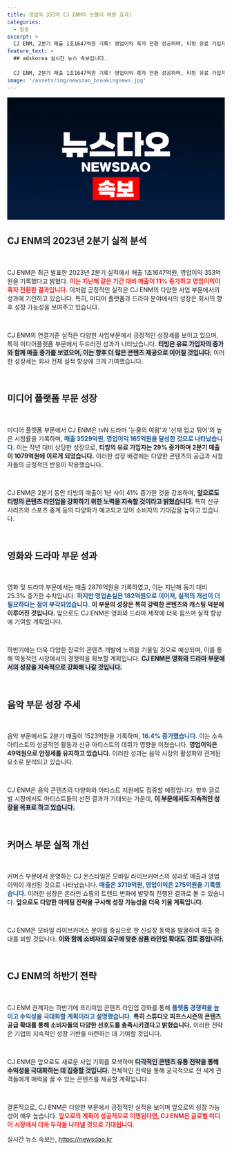 ```yaml
---
title: 영업익 353억 CJ ENM의 눈물의 여왕 효과!
categories:
  - 방송
excerpt: >
  CJ ENM, 2분기 매출 1조1647억원 기록! 영업이익 흑자 전환 성공하며, 티빙 유료 가입자 29% 증가. 하반기 프리미엄 콘텐츠로 승부수 던진다! 클릭해서 더 알아보세요!
feature_text: >
  ## adskorea 실시간 뉴스 속보입니다.

  CJ ENM, 2분기 매출 1조1647억원 기록! 영업이익 흑자 전환 성공하며, 티빙 유료 가입자 29% 증가. 하반기 프리미엄 콘텐츠로 승부수 던진다! 클릭해서 더 알아보세요!
image: '/assets/img/newsdao_breakingnews.jpg'
---
```


<p><img src="/assets/img/newsdao_breakingnews.jpg" alt="adskorea 속보" /></p>

<h2 data-ke-size="size26">CJ ENM의 2023년 2분기 실적 분석</h2>

<p data-ke-size="size16">&nbsp;</p>

<p>CJ ENM은 최근 발표한 2023년 2분기 실적에서 매출 1조1647억원, 영업이익 353억원을 기록했다고 밝혔다. <b><span style="color: #ee2323;">이는 지난해 같은 기간 대비 매출이 11% 증가하고 영업이익이 흑자 전환한 결과입니다.</span></b> 이처럼 긍정적인 실적은 CJ ENM의 다양한 사업 부문에서의 성과에 기인하고 있습니다. 특히, 미디어 플랫폼과 드라마 분야에서의 성장은 회사의 향후 성장 가능성을 보여주고 있습니다.</p>

<p data-ke-size="size16">&nbsp;</p>

<p>CJ ENM의 연결기준 실적은 다양한 사업부문에서 긍정적인 성장세를 보이고 있으며, 특히 미디어플랫폼 부문에서 두드러진 성과가 나타났습니다. <b><span style="background-color: #21538527;">티빙은 유료 가입자의 증가와 함께 매출 증가를 보였으며, 이는 향후 더 많은 콘텐츠 제공으로 이어질 것입니다.</span></b> 이러한 성장세는 회사 전체 실적 향상에 크게 기여했습니다.</p>

<p data-ke-size="size16">&nbsp;</p>

<h2 data-ke-size="size26">미디어 플랫폼 부문 성장</h2>

<p data-ke-size="size16">&nbsp;</p>

<p>미디어 플랫폼 부문에서 CJ ENM은 tvN 드라마 '눈물의 여왕'과 '선재 업고 튀어'의 높은 시청률을 기록하며, <b><span style="color: #1a5490;">매출 3529억원, 영업이익 165억원을 달성한 것으로 나타났습니다.</span></b> 이는 작년 대비 상당한 성장으로, <b><span style="ee2323;">티빙의 유료 가입자는 29% 증가하며 2분기 매출이 1079억원에 이르게 되었습니다.</span></b> 이러한 성장 배경에는 다양한 콘텐츠의 공급과 시청자들의 긍정적인 반응이 작용했습니다.</p>

<p data-ke-size="size16">&nbsp;</p>

<p>CJ ENM은 2분기 동안 티빙의 매출이 1년 사이 41% 증가한 것을 강조하며, <b><span style="background-color: #21538527;">앞으로도 티빙의 콘텐츠 라인업을 강화하기 위한 노력을 지속할 것이라고 밝혔습니다.</span></b> 특히 신규 시리즈와 스포츠 중계 등의 다양화가 예고되고 있어 소비자의 기대감을 높이고 있습니다.</p>

<p data-ke-size="size16">&nbsp;</p>

<h2 data-ke-size="size26">영화와 드라마 부문 성과</h2>

<p data-ke-size="size16">&nbsp;</p>

<p>영화 및 드라마 부문에서는 매출 2876억원을 기록하였고, 이는 지난해 동기 대비 25.3% 증가한 수치입니다. <b><span style="color: #1a5490;">하지만 영업손실은 182억원으로 이어져, 실적의 개선이 더 필요하다는 점이 부각되었습니다.</span></b> <b><span style="ee2323;">이 부문의 성장은 특히 강력한 콘텐츠와 캐스팅 덕분에 이루어진 것입니다.</span></b> 앞으로도 CJ ENM은 영화와 드라마 제작에 더욱 힘쓰며 실적 향상에 기여할 계획입니다.</p>

<p data-ke-size="size16">&nbsp;</p>

<p>하반기에는 더욱 다양한 장르의 콘텐츠 개발에 노력을 기울일 것으로 예상되며, 이를 통해 역동적인 시장에서의 경쟁력을 확보할 계획입니다. <b><span style="background-color: #21538527;">CJ ENM은 영화와 드라마 부문에서의 성장을 지속적으로 강화해 나갈 것입니다.</span></b></p>

<p data-ke-size="size16">&nbsp;</p>

<h2 data-ke-size="size26">음악 부문 성장 추세</h2>

<p data-ke-size="size16">&nbsp;</p>

<p>음악 부문에서도 2분기 매출이 1523억원을 기록하며, <b><span style="color: #1a5490;">16.4% 증가했습니다.</span></b> 이는 소속 아티스트의 성공적인 활동과 신규 아티스트의 데뷔가 영향을 미쳤습니다. <b><span style="ee2323;">영업이익은 49억원으로 안정세를 유지하고 있습니다.</span></b> 이러한 성과는 음악 시장의 활성화와 관계된 요소로 분석되고 있습니다.</p>

<p data-ke-size="size16">&nbsp;</p>

<p>CJ ENM은 음악 콘텐츠의 다양화와 아티스트 지원에도 집중할 예정입니다. 향후 글로벌 시장에서도 아티스트들의 선전 결과가 기대되는 가운데, <b><span style="background-color: #21538527;">이 부문에서도 지속적인 성장을 목표로 하고 있습니다.</span></b></p>

<p data-ke-size="size16">&nbsp;</p>

<h2 data-ke-size="size26">커머스 부문 실적 개선</h2>

<p data-ke-size="size16">&nbsp;</p>

<p>커머스 부문에서 운영하는 CJ 온스타일은 모바일 라이브커머스의 성과로 매출과 영업이익이 개선된 것으로 나타났습니다. <b><span style="color: #1a5490;">매출은 3719억원, 영업이익은 275억원을 기록했습니다.</span></b> 이러한 성장은 온라인 쇼핑의 트렌드 변화에 발맞춰 진행된 결과로 볼 수 있습니다. <b><span style="ee2323;">앞으로도 다양한 마케팅 전략을 구사해 성장 가능성을 더욱 키울 계획입니다.</span></b></p>

<p data-ke-size="size16">&nbsp;</p>

<p>CJ ENM은 모바일 라이브커머스 분야를 중심으로 한 신성장 동력을 발굴하여 매출 증대를 꾀할 것입니다. <b><span style="background-color: #21538527;">이와 함께 소비자의 요구에 맞춘 상품 라인업 확대도 검토 중입니다.</span></b></p>

<p data-ke-size="size16">&nbsp;</p>

<h2 data-ke-size="size26">CJ ENM의 하반기 전략</h2>

<p data-ke-size="size16">&nbsp;</p>

<p>CJ ENM 관계자는 하반기에 프리미엄 콘텐츠 라인업 강화를 통해 <b><span style="color: #1a5490;">플랫폼 경쟁력을 높이고 수익성을 극대화할 계획이라고 설명했습니다.</span></b> <b><span style="ee2323;">특히 스튜디오 피프스시즌의 콘텐츠 공급 확대를 통해 소비자들의 다양한 선호도를 충족시키겠다고 밝혔습니다.</span></b> 이러한 전략은 기업의 지속적인 성장 기반을 마련하는 데 기여할 것입니다.</p>

<p data-ke-size="size16">&nbsp;</p>

<p>CJ ENM은 앞으로도 새로운 사업 기회를 모색하며 <b><span style="background-color: #21538527;">다각적인 콘텐츠 유통 전략을 통해 수익성을 극대화하는 데 집중할 것입니다.</span></b> 전체적인 전략을 통해 궁극적으로 전 세계 관객들에게 매력을 끌 수 있는 콘텐츠를 제공할 계획입니다.</p>

<p data-ke-size="size16">&nbsp;</p>

<p>결론적으로, CJ ENM은 다양한 부문에서 긍정적인 실적을 보이며 앞으로의 성장 가능성이 매우 높습니다. <b><span style="color: #ee2323;">앞으로의 계획이 성공적으로 이행된다면, CJ ENM은 글로벌 미디어 시장에서 더욱 두각을 나타낼 것으로 기대됩니다.</span></b></p>
실시간 뉴스 속보는, <a href="https://newsdao.kr" rel="dofollow">https://newsdao.kr</a>


